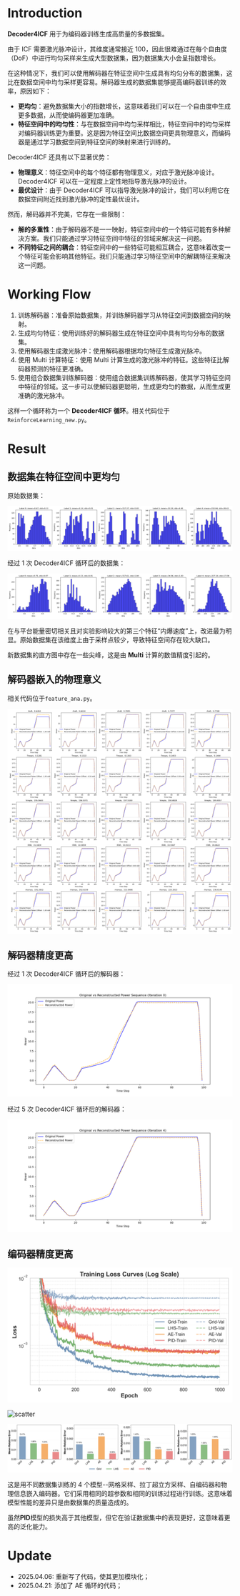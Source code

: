 # Introduction
**Decoder4ICF** 用于为编码器训练生成高质量的多数据集。

由于 ICF 需要激光脉冲设计，其维度通常接近 100，因此很难通过在每个自由度（DoF）中进行均匀采样来生成大型数据集，因为数据集大小会呈指数增长。

在这种情况下，我们可以使用解码器在特征空间中生成具有均匀分布的数据集，这比在数据空间中均匀采样更容易。解码器生成的数据集能够提高编码器训练的效率，原因如下：

- **更均匀**：避免数据集大小的指数增长，这意味着我们可以在一个自由度中生成更多数据，从而使编码器更加准确。
- **特征空间中的均匀性**：与在数据空间中均匀采样相比，特征空间中的均匀采样对编码器训练更为重要。这是因为特征空间比数据空间更具物理意义，而编码器是通过学习数据空间到特征空间的映射来进行训练的。

Decoder4ICF 还具有以下显著优势：

- **物理意义**：特征空间中的每个特征都有物理意义，对应于激光脉冲设计。Decoder4ICF 可以在一定程度上定性地指导激光脉冲的设计。
- **最优设计**：由于 Decoder4ICF 可以指导激光脉冲的设计，我们可以利用它在数据空间附近找到激光脉冲的定性最优设计。

然而，解码器并不完美，它存在一些限制：

- **解的多重性**：由于解码器不是一一映射，特征空间中的一个特征可能有多种解决方案。我们只能通过学习特征空间中特征的邻域来解决这一问题。
- **不同特征之间的耦合**：特征空间中的一些特征可能相互耦合，这意味着改变一个特征可能会影响其他特征。我们只能通过学习特征空间中的解耦特征来解决这一问题。

# Working Flow
1. 训练解码器：准备原始数据集，并训练解码器学习从特征空间到数据空间的映射。
2. 生成均匀特征：使用训练好的解码器生成在特征空间中具有均匀分布的数据集。
3. 使用解码器生成激光脉冲：使用解码器根据均匀特征生成激光脉冲。
4. 使用 Multi 计算特征：使用 Multi 计算生成的激光脉冲的特征。这些特征比解码器预测的特征更准确。
5. 使用组合数据集训练解码器：使用组合数据集训练解码器，使其学习特征空间中特征的邻域。这一步可以使解码器更聪明，生成更均匀的数据，从而生成更准确的激光脉冲。

这样一个循环称为一个 **Decoder4ICF 循环**。相关代码位于`ReinforceLearning_new.py`。

# Result
## 数据集在特征空间中更均匀
原始数据集：

![Original Dataset](./data_distribution/data_distribution_-1.png)

经过 1 次 Decoder4ICF 循环后的数据集：

![New Dataset after 1 Decoder4ICF Loop](./data_distribution/data_distribution_0.png)

在与平台能量密切相关且对实验影响较大的第三个特征“内爆速度”上，改进最为明显。原始数据集在该维度上由于采样点较少，导致特征空间存在较大缺口。

新数据集的直方图中存在一些尖峰，这是由 **Multi** 计算的数值精度引起的。

## 解码器嵌入的物理意义

相关代码位于`feature_ana.py`。

![ana](./feature_ana/label_modification_analysis.png)

## 解码器精度更高

经过 1 次 Decoder4ICF 循环后的解码器：

![1](./power_reconstruction/power_reconstruction_0.png)

经过 5 次 Decoder4ICF 循环后的解码器：

![4](./power_reconstruction/power_reconstruction_4.png)

## 编码器精度更高

![loss](./Transformer_training_loss_curves_logscale.png)

![scatter](./scatter_only.png)

![error](./relative_error_subplots.png)

这是用不同数据集训练的 4 个模型--网格采样、拉丁超立方采样、自编码器和物理信息嵌入编码器。它们采用相同的超参数和相同的训练过程进行训练。这意味着模型性能的差异只是由数据集的质量造成的。

虽然**PID**模型的损失高于其他模型，但它在验证数据集中的表现更好，这意味着更高的泛化能力。

# Update

- 2025.04.06: 重新写了代码，使其更加模块化；
- 2025.04.21: 添加了 AE 循环的代码；